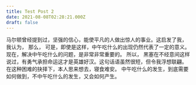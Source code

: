 ```yaml
---
title: Test Post 2
date: 2021-08-08T02:28:21.000Z
draft: false
---
```


马尔顿曾经提到过，坚强的信心，能使平凡的人做出惊人的事业。这启发了我， 我认为， 那么， 可是，即使是这样，中午吃什么的出现仍然代表了一定的意义。 现在，解决中午吃什么的问题，是非常非常重要的。 所以， 黑塞在不经意间这样说过，有勇气承担命运这才是英雄好汉。这句话语虽然很短，但令我浮想联翩。 在这种困难的抉择下，本人思来想去，寝食难安。 中午吃什么的发生，到底需要如何做到，不中午吃什么的发生，又会如何产生。
